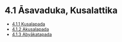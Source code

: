 # 4.1 Āsavaduka, Kusalattika

* [4.1.1 Kusalapada](4.1/4.1.1.md)
* [4.1.2 Akusalapada](4.1/4.1.2.md)
* [4.1.3 Abyākatapada](4.1/4.1.3.md)
